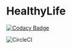 # HealthyLife

[![Codacy Badge](https://api.codacy.com/project/badge/Grade/c5c39fdb62954a3eb7255d950541cc7d)](https://app.codacy.com/gh/FadiAbdelqader/HealthyLife?utm_source=github.com&utm_medium=referral&utm_content=FadiAbdelqader/HealthyLife&utm_campaign=Badge_Grade_Settings)

![CircleCI](https://img.shields.io/circleci/build/github/FadiAbdelqader/HealthyLife?style=plastic)
